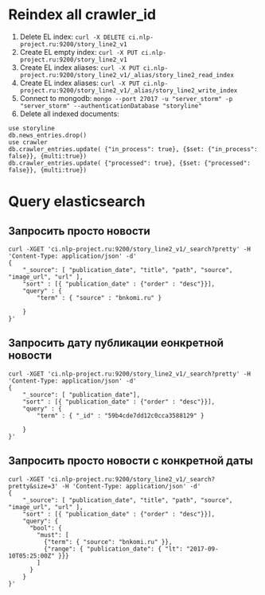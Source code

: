 # Reindex all crawler_id
1. Delete EL index: `curl -X DELETE ci.nlp-project.ru:9200/story_line2_v1`
1. Create EL empty index: `curl -X PUT ci.nlp-project.ru:9200/story_line2_v1`
1. Create EL index aliases: `curl -X PUT ci.nlp-project.ru:9200/story_line2_v1/_alias/story_line2_read_index`
1. Create EL index aliases: `curl -X PUT ci.nlp-project.ru:9200/story_line2_v1/_alias/story_line2_write_index`
1. Connect to mongodb: `mongo --port 27017 -u "server_storm" -p "server_storm" --authenticationDatabase "storyline"`
1. Delete all indexed documents:
```
use storyline
db.news_entries.drop()
use crawler
db.crawler_entries.update( {"in_process": true}, {$set: {"in_process": false}}, {multi:true})
db.crawler_entries.update( {"processed": true}, {$set: {"processed": false}}, {multi:true})
```
# Query elasticsearch
## Запросить просто новости
```
curl -XGET 'ci.nlp-project.ru:9200/story_line2_v1/_search?pretty' -H 'Content-Type: application/json' -d'
{
	"_source": [ "publication_date", "title", "path", "source", "image_url", "url" ],
 	"sort" : [{ "publication_date" : {"order" : "desc"}}],    
    "query" : {
        "term" : { "source" : "bnkomi.ru" }

    }
}'
```
## Запросить дату публикации еонкретной новости
```
curl -XGET 'ci.nlp-project.ru:9200/story_line2_v1/_search?pretty' -H 'Content-Type: application/json' -d'
{
	"_source": [ "publication_date"],
 	"sort" : [{ "publication_date" : {"order" : "desc"}}],    
    "query" : {
        "term" : { "_id" : "59b4cde7dd12c0cca3588129" }

    }
}'
```
## Запросить просто новости с конкретной даты
```
curl -XGET 'ci.nlp-project.ru:9200/story_line2_v1/_search?pretty&size=3' -H 'Content-Type: application/json' -d'
{
	"_source": [ "publication_date", "title", "path", "source", "image_url", "url" ],
 	"sort" : [{ "publication_date" : {"order" : "desc"}}],    
	"query": {
      "bool": {
        "must": [
          {"term": { "source": "bnkomi.ru" }},
          {"range": { "publication_date": { "lt": "2017-09-10T05:25:00Z" }}}
        ]
      }
    }
}'
```

